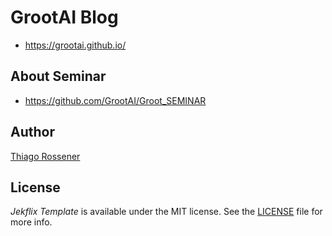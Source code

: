 # GrootAI Blog
- https://grootai.github.io/

## About Seminar
- https://github.com/GrootAI/Groot_SEMINAR

## Author

[Thiago Rossener](https://rossener.com/)

## License

*Jekflix Template* is available under the MIT license. See the [LICENSE](https://github.com/thiagorossener/jekflix-template/blob/master/LICENSE) file for more info.
